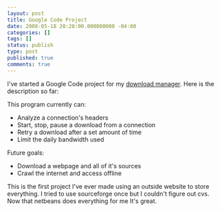 ```yaml
---
layout: post
title: Google Code Project
date: 2008-05-18 20:28:00.000000000 -04:00
categories: []
tags: []
status: publish
type: post
published: true
comments: true
---
```

I've started a Google Code project for my [download manager](http://code.google.com/p/delta-utilities/). Here is the description so far:

This program currently can:
* Analyze a connection's headers
* Start, stop, pause a download from a connection
* Retry a download after a set amount of time
* Limit the daily bandwidth used

Future goals:
* Download a webpage and all of it's sources
* Crawl the internet and access offline

This is the first project I've ever made using an outside website to store everything. I tried to use sourceforge once but I couldn't figure out cvs. Now that netbeans does everything for me It's great.
